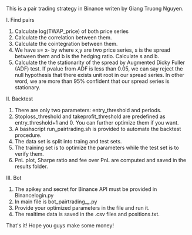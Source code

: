 This is a pair trading strategy in Binance writen by Giang Truong Nguyen.

I. Find pairs
1. Calculate log(TWAP_price) of both price series
2. Calculate the correlation between them.
3. Calculate the cointegration between them. 
3. We have s= x- by where x,y are two price series, s is the spread between them and b is the hedging ratio.
   Calculate s and b.
4. Calculate the the stationarity of the spread by Augmented Dicky Fuller (ADF) test.
   If pvalue from ADF is less than 0.05, we can say reject the null hypothesis that there exists unit root in our spread series.
   In other word, we are more than 95% confident that our spread series is stationary.

II. Backtest
1. There are only two parameters: entry_threshold and periods.
2. Stoploss_threshold and takeprofit_threshold are predefined as entry_threshold+1 and 0. You can further optimize them if you want.
3. A bashscript run_pairtrading.sh is provided to automate the backtest procedure.
4. The data set is split into traing and test sets.
5. The training set is to optimize the parameters while the test set is to verify them.
6. PnL plot, Sharpe ratio and fee over PnL are computed and saved in the results folder.

III. Bot
1. The apikey and secret for Binance API must be provided in Binancelogin.py
2. In main file is bot_pairtrading_***_***.py
3. Provide your optimized parameters in the file and run it.
4. The realtime data is saved in the .csv files and positions.txt.

That's it! Hope you guys make some money!
